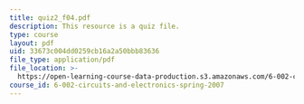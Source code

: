 ```yaml
---
title: quiz2_f04.pdf
description: This resource is a quiz file.
type: course
layout: pdf
uid: 33673c004dd0259cb16a2a50bbb83636
file_type: application/pdf
file_location: >-
  https://open-learning-course-data-production.s3.amazonaws.com/6-002-circuits-and-electronics-spring-2007/33673c004dd0259cb16a2a50bbb83636_quiz2_f04.pdf
course_id: 6-002-circuits-and-electronics-spring-2007
---
```

